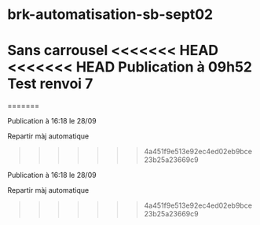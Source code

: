 # brk-automatisation-sb-sept02
Sans carrousel
<<<<<<< HEAD
<<<<<<< HEAD
Publication à 09h52
Test renvoi 7
=======
=======

Publication à 16:18 le 28/09

Repartir màj automatique 
>>>>>>> 4a451f9e513e92ec4ed02eb9bce23b25a23669c9

Publication à 16:18 le 28/09

Repartir màj automatique 


>>>>>>> 4a451f9e513e92ec4ed02eb9bce23b25a23669c9
